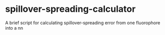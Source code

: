 # spillover-spreading-calculator
A brief script for calculating spillover-spreading error from one fluorophore into a nn
